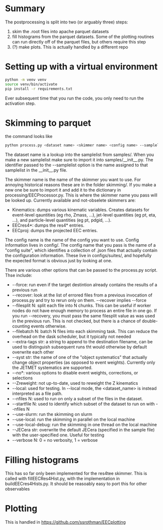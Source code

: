 # Summary

The postprocessing is split into two (or arguably three) steps:

1. skim the .root files into apache parquet datasets
2. fill histograms from the parquet datasets. Some of the plotting routines can run directly off of the parquet files, but others require this step
3. (?) make plots. This is actually handled by a different repo

# Setting up with a virtual environment

```bash
python -m venv venv
source venv/bin/activate
pip install -r requirements.txt
```

Ever subsequent time that you run the code, you only need to run the activation step.


# Skimming to parquet

the command looks like

```bash
python process.py <dataset name> <skimmer name> <config name> --samplelist <name>
```

The dataset name is a lookup into the samplelist from samples/. When you make a new samplelist make sure to import it into samples/\_\_init\_\_.py. The identifier passed to the --samplelist option is the name assigned to that samplelist in the \_\_init\_\_.py file. 

The skimmer name is the name of the skimmer you want to use. For annoying historical reasons these are in the folder skimming/. If you make a new one be sure to import it and add it to the dictionary in processing/EECProcessor.py. This is where the skimmer name you pass will be looked up. Currently available and not-obselete skimmers are:
 - Kinematics: dumps various kinematic variables. Creates datasets for event-level qauntities (eg rho, Zmass, ...), jet-level quantities (eg pt, eta, ...), and particle-level quantities (eg pt, pdgid, ...).
 - EECres4\*: dumps the res4\* entries. 
 - EECproj: dumps the projected EEC entries.

The config name is the name of the config you want to use. Config information lives in config/. The config name that you pass is the name of a "config suite", which identifies a collection of .json files that actually contain the configuration information. These live in configs/suites/, and hopefully the expected format is obvious just by looking at one. 

There are various other options that can be passed to the process.py script. Thse include:
 - --force: run even if the target destintion already contains the results of a previous run
 - --recover: look at the list of errored files from a previous invocation of process.py and try to rerun only on them. --recover implies --force
 - --filesplit N: split each file into N chunks. This can be useful if worker nodes do not have enough memory to process an entire file in one go. If you run --recovery, you must pass the same filesplit value as was used in the previous run. This is not checked, but there is a chance of double-counting events otherwise. 
 - --filebatch N: batch N files into each skimming task. This can reduce the overhead on the dask scheduler, but it typically not needed
 - --extra-tags str: a string to append to the destination filename, can be used to distinguish subsequent runs tht would otherwise by default overwrite each other
 - --syst str: the name of one of the "object systematics" that actually change object properties (as opposed to event weights). Currently only the JETMET systematics are supported. 
 - --no\*: various options to disable event weights, corrections, or selections
 - --Zreweight: not up-to-date, used to reweight the Z kinematics
 - --local: used for testing. In --local mode, the <dataset_name> is instead interpreted as a file path. 
 - --nfiles N: used to run on only a subset of the files in the dataset.
 - --startfile N: used to identify which subset of the dataset to run on with --nfiles N
 - --use-slurm: run the skimming on slurm
 - --use-local: run the skimming in parallel on the local machine
 - --use-local-debug: run the skimming in one thread on the local machine
 - --JECera str: overwrite the default JECera (specified in the sample file) with the user-specified one. Useful for testing
 - --verbose N: 0 = no verbosity, 1 = verbose

# Filling histograms

This has so far only been implemented for the res4tee skimmer. This is called with fillEECRes4Hist.py, with the implementation in buildEECres4Hists.py. It should be reasoably easy to port this for other observables

# Plotting

This is handled in https://github.com/ssrothman/EECplotting
